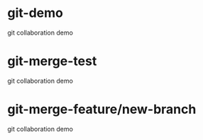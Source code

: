# git-demo
git collaboration demo

# git-merge-test
git collaboration demo


# git-merge-feature/new-branch
git collaboration demo
